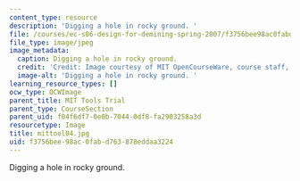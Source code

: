 ```yaml
---
content_type: resource
description: 'Digging a hole in rocky ground. '
file: /courses/ec-s06-design-for-demining-spring-2007/f3756bee98ac0fabd763878eddaa3224_mittool04.jpg
file_type: image/jpeg
image_metadata:
  caption: Digging a hole in rocky ground.
  credit: 'Credit: Image courtesy of MIT OpenCourseWare, course staff, and students.'
  image-alt: 'Digging a hole in rocky ground. '
learning_resource_types: []
ocw_type: OCWImage
parent_title: MIT Tools Trial
parent_type: CourseSection
parent_uid: f04f6df7-0e0b-7044-0df8-fa2903258a3d
resourcetype: Image
title: mittool04.jpg
uid: f3756bee-98ac-0fab-d763-878eddaa3224
---
```

Digging a hole in rocky ground. 

